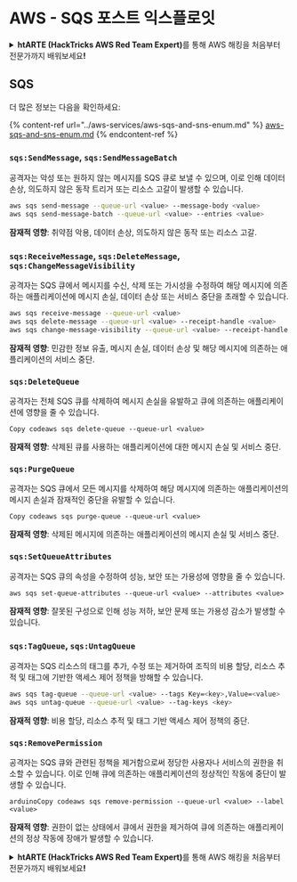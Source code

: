 # AWS - SQS 포스트 익스플로잇

<details>

<summary><strong>htARTE (HackTricks AWS Red Team Expert)</strong>를 통해 AWS 해킹을 처음부터 전문가까지 배워보세요<strong>!</strong></summary>

HackTricks를 지원하는 다른 방법:

* **회사를 HackTricks에서 광고하거나 HackTricks를 PDF로 다운로드**하려면 [**SUBSCRIPTION PLANS**](https://github.com/sponsors/carlospolop)를 확인하세요!
* [**공식 PEASS & HackTricks 스웨그**](https://peass.creator-spring.com)를 얻으세요.
* [**The PEASS Family**](https://opensea.io/collection/the-peass-family)를 발견하세요. 독점적인 [**NFTs**](https://opensea.io/collection/the-peass-family) 컬렉션입니다.
* 💬 [**Discord 그룹**](https://discord.gg/hRep4RUj7f) 또는 [**텔레그램 그룹**](https://t.me/peass)에 **참여**하거나 **Twitter** 🐦 [**@hacktricks_live**](https://twitter.com/hacktricks_live)를 **팔로우**하세요.
* **HackTricks**와 [**HackTricks Cloud**](https://github.com/carlospolop/hacktricks-cloud) github 저장소에 PR을 제출하여 여러분의 해킹 기법을 공유하세요.

</details>

## SQS

더 많은 정보는 다음을 확인하세요:

{% content-ref url="../aws-services/aws-sqs-and-sns-enum.md" %}
[aws-sqs-and-sns-enum.md](../aws-services/aws-sqs-and-sns-enum.md)
{% endcontent-ref %}

### `sqs:SendMessage`, `sqs:SendMessageBatch`

공격자는 악성 또는 원하지 않는 메시지를 SQS 큐로 보낼 수 있으며, 이로 인해 데이터 손상, 의도하지 않은 동작 트리거 또는 리소스 고갈이 발생할 수 있습니다.
```bash
aws sqs send-message --queue-url <value> --message-body <value>
aws sqs send-message-batch --queue-url <value> --entries <value>
```
**잠재적 영향**: 취약점 악용, 데이터 손상, 의도하지 않은 동작 또는 리소스 고갈.

### `sqs:ReceiveMessage`, `sqs:DeleteMessage`,  `sqs:ChangeMessageVisibility`

공격자는 SQS 큐에서 메시지를 수신, 삭제 또는 가시성을 수정하여 해당 메시지에 의존하는 애플리케이션에 메시지 손실, 데이터 손상 또는 서비스 중단을 초래할 수 있습니다.
```bash
aws sqs receive-message --queue-url <value>
aws sqs delete-message --queue-url <value> --receipt-handle <value>
aws sqs change-message-visibility --queue-url <value> --receipt-handle <value> --visibility-timeout <value>
```
**잠재적 영향**: 민감한 정보 유출, 메시지 손실, 데이터 손상 및 해당 메시지에 의존하는 애플리케이션의 서비스 중단.

### `sqs:DeleteQueue`

공격자는 전체 SQS 큐를 삭제하여 메시지 손실을 유발하고 큐에 의존하는 애플리케이션에 영향을 줄 수 있습니다.
```arduino
Copy codeaws sqs delete-queue --queue-url <value>
```
**잠재적 영향**: 삭제된 큐를 사용하는 애플리케이션에 대한 메시지 손실 및 서비스 중단.

### `sqs:PurgeQueue`

공격자는 SQS 큐에서 모든 메시지를 삭제하여 해당 메시지에 의존하는 애플리케이션의 메시지 손실과 잠재적인 중단을 유발할 수 있습니다.
```arduino
Copy codeaws sqs purge-queue --queue-url <value>
```
**잠재적 영향**: 삭제된 메시지에 의존하는 애플리케이션의 메시지 손실 및 서비스 중단.

### `sqs:SetQueueAttributes`

공격자는 SQS 큐의 속성을 수정하여 성능, 보안 또는 가용성에 영향을 줄 수 있습니다.
```arduino
aws sqs set-queue-attributes --queue-url <value> --attributes <value>
```
**잠재적 영향**: 잘못된 구성으로 인해 성능 저하, 보안 문제 또는 가용성 감소가 발생할 수 있습니다.

### `sqs:TagQueue`, `sqs:UntagQueue`

공격자는 SQS 리소스의 태그를 추가, 수정 또는 제거하여 조직의 비용 할당, 리소스 추적 및 태그에 기반한 액세스 제어 정책을 방해할 수 있습니다.
```bash
aws sqs tag-queue --queue-url <value> --tags Key=<key>,Value=<value>
aws sqs untag-queue --queue-url <value> --tag-keys <key>
```
**잠재적 영향**: 비용 할당, 리소스 추적 및 태그 기반 액세스 제어 정책의 중단.

### `sqs:RemovePermission`

공격자는 SQS 큐와 관련된 정책을 제거함으로써 정당한 사용자나 서비스의 권한을 취소할 수 있습니다. 이로 인해 큐에 의존하는 애플리케이션의 정상적인 작동에 중단이 발생할 수 있습니다.
```arduino
arduinoCopy codeaws sqs remove-permission --queue-url <value> --label <value>
```
**잠재적 영향**: 권한이 없는 상태에서 큐에서 권한을 제거하여 큐에 의존하는 애플리케이션의 정상 작동에 장애가 발생할 수 있습니다.

<details>

<summary><strong>htARTE (HackTricks AWS Red Team Expert)</strong>를 통해 AWS 해킹을 처음부터 전문가까지 배워보세요<strong>!</strong></summary>

HackTricks를 지원하는 다른 방법:

* **회사를 HackTricks에서 광고하거나 HackTricks를 PDF로 다운로드**하려면 [**SUBSCRIPTION PLANS**](https://github.com/sponsors/carlospolop)를 확인하세요!
* [**공식 PEASS & HackTricks 스웨그**](https://peass.creator-spring.com)를 얻으세요.
* [**The PEASS Family**](https://opensea.io/collection/the-peass-family)를 발견하세요. 독점적인 [**NFTs**](https://opensea.io/collection/the-peass-family) 컬렉션입니다.
* 💬 [**Discord 그룹**](https://discord.gg/hRep4RUj7f) 또는 [**텔레그램 그룹**](https://t.me/peass)에 **참여**하거나 **Twitter** 🐦 [**@hacktricks_live**](https://twitter.com/hacktricks_live)를 **팔로우**하세요.
* **HackTricks**와 [**HackTricks Cloud**](https://github.com/carlospolop/hacktricks-cloud) github 저장소에 PR을 제출하여 여러분의 해킹 기법을 공유하세요.

</details>
